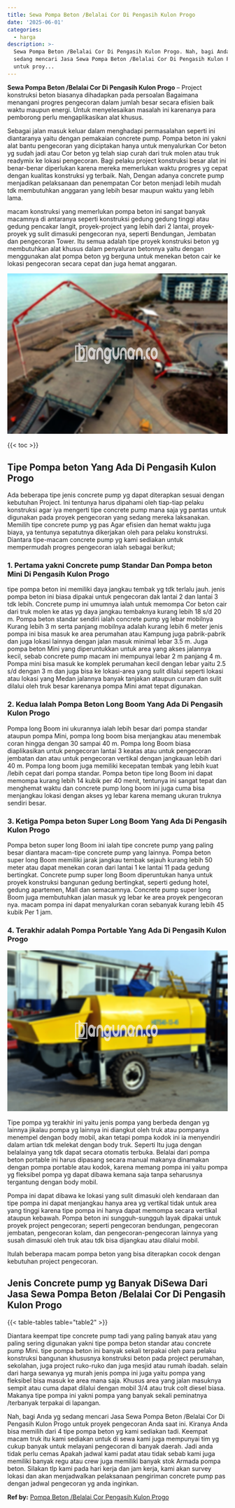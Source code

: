 ```yaml
---
title: Sewa Pompa Beton /Belalai Cor Di Pengasih Kulon Progo
date: '2025-06-01'
categories:
  - harga
description: >-
  Sewa Pompa Beton /Belalai Cor Di Pengasih Kulon Progo. Nah, bagi Anda yg
  sedang mencari Jasa Sewa Pompa Beton /Belalai Cor Di Pengasih Kulon Progo
  untuk proy...
---
```


**Sewa Pompa Beton /Belalai Cor Di Pengasih Kulon Progo** – Project konstruksi beton biasanya dihadapkan pada persoalan Bagaimana menangani progres pengecoran dalam jumlah besar secara efisien baik waktu maupun energi. Untuk menyelesaikan masalah ini karenanya para pemborong perlu mengaplikasikan alat khusus.

Sebagai jalan masuk keluar dalam menghadapi permasalahan seperti ini diantaranya yaitu dengan pemakaian concrete pump. Pompa beton ini yakni alat bantu pengecoran yang diciptakan hanya untuk menyalurkan Cor beton yg sudah jadi atau Cor beton yg telah siap curah dari truk molen atau truk readymix ke lokasi pengecoran. Bagi pelaku project konstruksi besar alat ini benar-benar diperlukan karena mereka memerlukan waktu progres yg cepat dengan kualitas konstruksi yg terbaik. Nah, Dengan adanya concrete pump menjadikan pelaksanaan dan penempatan Cor beton menjadi lebih mudah tdk membutuhkan anggaran yang lebih besar maupun waktu yang lebih lama.

macam konstruksi yang memerlukan pompa beton ini sangat banyak macamnya di antaranya seperti konstruksi gedung gedung tinggi atau gedung pencakar langit, proyek-project yang lebih dari 2 lantai, proyek-proyek yg sulit dimasuki pengecoran nya, seperti Bendungan, Jembatan dan pengecoran Tower. Itu semua adalah tipe proyek konstruksi beton yg membutuhkan alat khusus dalam penyaluran betonnya yaitu dengan menggunakan alat pompa beton yg berguna untuk menekan beton cair ke lokasi pengecoran secara cepat dan juga hemat anggaran.

![Sewa Pompa Beton /Belalai Cor Di Pengasih Kulon Progo](/images/sewa-concrete-pump-36.png)

{{< toc >}}

## Tipe Pompa beton Yang Ada Di Pengasih Kulon Progo

Ada beberapa tipe jenis concrete pump yg dapat diterapkan sesuai dengan kebutuhan Project. Ini tentunya harus dipahami oleh tiap-tiap pelaku konstruksi agar iya mengerti tipe concrete pump mana saja yg pantas untuk digunakan pada proyek pengecoran yang sedang mereka laksanakan. Memilih tipe concrete pump yg pas Agar efisien dan hemat waktu juga biaya, ya tentunya sepatutnya dikerjakan oleh para pelaku konstruksi. Diantara tipe-macam concrete pump yg kami sediakan untuk mempermudah progres pengecoran ialah sebagai berikut;

### 1\. Pertama yakni Concrete pump Standar Dan Pompa beton Mini Di Pengasih Kulon Progo

tipe pompa beton ini memiliki daya jangkau tembak yg tdk terlalu jauh. jenis pompa beton ini biasa dipakai untuk pengecoran dak lantai 2 dan lantai 3 tdk lebih. Concrete pump ini umumnya ialah untuk memompa Cor beton cair dari truk molen ke atas yg daya jangkau tembaknya kurang lebih 18 s/d 20 m. Pompa beton standar sendiri ialah concrete pump yg lebar mobilnya Kurang lebih 3 m serta panjang mobilnya adalah kurang lebih 6 meter jenis pompa ini bisa masuk ke area perumahan atau Kampung juga pabrik-pabrik dan juga lokasi lainnya dengan jalan masuk minimal lebar 3.5 m. Juga pompa beton Mini yang diperuntukkan untuk area yang akses jalannya kecil, sebab concrete pump macam ini mempunyai lebar 2 m panjang 4 m. Pompa mini bisa masuk ke komplek perumahan kecil dengan lebar yaitu 2.5 s/d dengan 3 m dan juga bisa ke lokasi-area yang sulit dilalui seperti lokasi atau lokasi yang Medan jalannya banyak tanjakan ataupun curam dan sulit dilalui oleh truk besar karenanya pompa Mini amat tepat digunakan.

### 2\. Kedua Ialah Pompa Beton Long Boom Yang Ada Di Pengasih Kulon Progo

Pompa long Boom ini ukurannya ialah lebih besar dari pompa standar ataupun pompa Mini, pompa long boom bisa menjangkau atau menembak coran hingga dengan 30 sampai 40 m. Pompa long Boom biasa diaplikasikan untuk pengecoran lantai 3 keatas atau untuk pengecoran jembatan dan atau untuk pengecoran vertikal dengan jangkauan lebih dari 40 m. Pompa long boom juga memiliki kecepatan tembak yang lebih kuat /lebih cepat dari pompa standar. Pompa beton tipe long Boom ini dapat memompa kurang lebih 14 kubik per 40 menit, tentunya ini sangat tepat dan menghemat waktu dan concrete pump long boom ini juga cuma bisa menjangkau lokasi dengan akses yg lebar karena memang ukuran truknya sendiri besar.

### 3\. Ketiga Pompa beton Super Long Boom Yang Ada Di Pengasih Kulon Progo

Pompa beton super long Boom ini ialah tipe concrete pump yang paling besar diantara macam-tipe concrete pump yang lainnya. Pompa beton super long Boom memiliki jarak jangkau tembak sejauh kurang lebih 50 meter atau dapat menekan coran dari lantai 1 ke lantai 11 pada gedung bertingkat. Concrete pump super long Boom diperuntukan hanya untuk proyek konstruksi bangunan gedung bertingkat, seperti gedung hotel, gedung apartemen, Mall dan semacamnya. Concrete pump super long Boom juga membutuhkan jalan masuk yg lebar ke area proyek pengecoran nya. macam pompa ini dapat menyalurkan coran sebanyak kurang lebih 45 kubik Per 1 jam.

### 4\. Terakhir adalah Pompa Portable Yang Ada Di Pengasih Kulon Progo

![Sewa Pompa Beton /Belalai Cor Di Pengasih Kulon Progo](/images/sewa-concrete-pump-20.png)

Tipe pompa yg terakhir ini yaitu jenis pompa yang berbeda dengan yg lainnya jikalau pompa yg lainnya ini diangkut oleh truk atau pompanya menempel dengan body mobil, akan tetapi pompa kodok ini ia menyendiri dalam artian tdk melekat dengan body truk. Seperti Itu juga dengan belalainya yang tdk dapat secara otomatis terbuka. Belalai dari pompa beton portable ini harus dipasang secara manual makanya dinamakan dengan pompa portable atau kodok, karena memang pompa ini yaitu pompa yg fleksibel pompa yg dapat dibawa kemana saja tanpa seharusnya tergantung dengan body mobil.

Pompa ini dapat dibawa ke lokasi yang sulit dimasuki oleh kendaraan dan tipe pompa ini dapat menjangkau hanya area yg vertikal tidak untuk area yang tinggi karena tipe pompa ini hanya dapat memompa secara vertikal ataupun kebawah. Pompa beton ini sungguh-sungguh layak dipakai untuk proyek project pengecoran; seperti pengecoran bendungan, pengecoran jembatan, pengecoran kolam, dan pengecoran-pengecoran lainnya yang susah dimasuki oleh truk atau tdk bisa dijangkau atau dilalui mobil.

Itulah beberapa macam pompa beton yang bisa diterapkan cocok dengan kebutuhan project pengecoran.

## Jenis Concrete pump yg Banyak DiSewa Dari Jasa Sewa Pompa Beton /Belalai Cor Di Pengasih Kulon Progo

{{< table-tables table="table2" >}}

Diantara keempat tipe concrete pump tadi yang paling banyak atau yang paling sering digunakan yakni tipe pompa beton standar atau concrete pump Mini. tipe pompa beton ini banyak sekali terpakai oleh para pelaku konstruksi bangunan khususnya konstruksi beton pada project perumahan, sekolahan, juga project ruko-ruko dan juga mesjid atau rumah ibadah. selain dari harga sewanya yg murah jenis pompa ini juga yaitu pompa yang fleksibel bisa masuk ke area mana saja. Khusus area yang jalan masuknya sempit atau cuma dapat dilalui dengan mobil 3/4 atau truk colt diesel biasa. Makanya tipe pompa ini yakni pompa yang banyak sekali peminatnya /terbanyak terpakai di lapangan.

Nah, bagi Anda yg sedang mencari Jasa Sewa Pompa Beton /Belalai Cor Di Pengasih Kulon Progo untuk proyek pengecoran Anda saat ini. Kiranya Anda bisa memilih dari 4 tipe pompa beton yg kami sediakan tadi. Keempat macam truk itu kami sediakan untuk di sewa kami juga mempunyai tim yg cukup banyak untuk melayani pengecoran di banyak daerah. Jadi anda tidak perlu cemas Apakah jadwal kami padat atau tidak sebab kami juga memiliki banyak regu atau crew juga memiliki banyak stok Armada pompa beton. Silakan tlp kami pada hari kerja dan jam kerja, kami akan survey lokasi dan akan menjadwalkan pelaksanaan pengiriman concrete pump pas dengan jadwal pengecoran yg anda inginkan.

**Ref by:** [Pompa Beton /Belalai Cor Pengasih Kulon Progo](https://id.wikipedia.org/wiki/Pompa)
